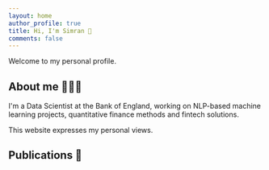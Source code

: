 ```yaml
---
layout: home
author_profile: true
title: Hi, I'm Simran 👋
comments: false
---
```


Welcome to my personal profile.

## About me 👩🏽‍💻

I'm a Data Scientist at the Bank of England, working on NLP-based machine learning projects, quantitative finance methods and fintech solutions. 

This website expresses my personal views. 


## Publications 📝